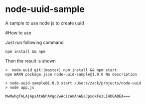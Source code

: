 # node-uuid-sample


A sample to use node js to create uuid


#How to use

Just run following command

```
npm install && npm
```

Then the result is shown

```
➜  node-uuid git:(master) npm install && npm start
npm WARN package.json node-uuid-sample@1.0.0 No description

> node-uuid-sample@1.0.0 start /Users/zack/projects/node-uuid
> node app.js

MwMwhgTALAjApsAtANhAVgo2wAcicAmAnAEaJpxokFozLI4DGADEA===
```
